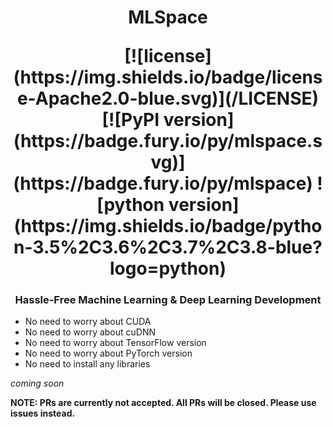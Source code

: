 <h1 align="center">
    <p>MLSpace</p>
    [![license](https://img.shields.io/badge/license-Apache2.0-blue.svg)](/LICENSE)
    [![PyPI version](https://badge.fury.io/py/mlspace.svg)](https://badge.fury.io/py/mlspace)
    ![python version](https://img.shields.io/badge/python-3.5%2C3.6%2C3.7%2C3.8-blue?logo=python)
</h1>

<h3 align="center">
    <p>Hassle-Free Machine Learning & Deep Learning Development</p>
</h3>


- No need to worry about CUDA
- No need to worry about cuDNN
- No need to worry about TensorFlow version
- No need to worry about PyTorch version
- No need to install any libraries


*coming soon*

**NOTE: PRs are currently not accepted. All PRs will be closed. Please use issues instead.**